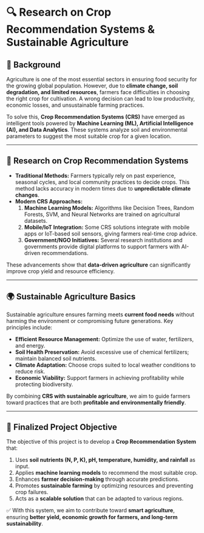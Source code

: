 # 🔍 Research on Crop Recommendation Systems & Sustainable Agriculture  
## 📖 Background
Agriculture is one of the most essential sectors in ensuring food security for the growing global population. However, due to **climate change, soil degradation, and limited resources**, farmers face difficulties in choosing the right crop for cultivation. A wrong decision can lead to low productivity, economic losses, and unsustainable farming practices.  

To solve this, **Crop Recommendation Systems (CRS)** have emerged as intelligent tools powered by **Machine Learning (ML), Artificial Intelligence (AI), and Data Analytics**. These systems analyze soil and environmental parameters to suggest the most suitable crop for a given location.  

---

## 🌱 Research on Crop Recommendation Systems
- **Traditional Methods:** Farmers typically rely on past experience, seasonal cycles, and local community practices to decide crops. This method lacks accuracy in modern times due to **unpredictable climate changes**.  
- **Modern CRS Approaches:**  
  1. **Machine Learning Models:** Algorithms like Decision Trees, Random Forests, SVM, and Neural Networks are trained on agricultural datasets.  
  2. **Mobile/IoT Integration:** Some CRS solutions integrate with mobile apps or IoT-based soil sensors, giving farmers real-time crop advice.  
  3. **Government/NGO Initiatives:** Several research institutions and governments provide digital platforms to support farmers with AI-driven recommendations.  

These advancements show that **data-driven agriculture** can significantly improve crop yield and resource efficiency.  

---

## 🌍 Sustainable Agriculture Basics
Sustainable agriculture ensures farming meets **current food needs** without harming the environment or compromising future generations. Key principles include:  
- **Efficient Resource Management:** Optimize the use of water, fertilizers, and energy.  
- **Soil Health Preservation:** Avoid excessive use of chemical fertilizers; maintain balanced soil nutrients.  
- **Climate Adaptation:** Choose crops suited to local weather conditions to reduce risk.  
- **Economic Viability:** Support farmers in achieving profitability while protecting biodiversity.  

By combining **CRS with sustainable agriculture**, we aim to guide farmers toward practices that are both **profitable and environmentally friendly**.  

---

## 🎯 Finalized Project Objective
The objective of this project is to develop a **Crop Recommendation System** that:  
1. Uses **soil nutrients (N, P, K), pH, temperature, humidity, and rainfall** as input.  
2. Applies **machine learning models** to recommend the most suitable crop.  
3. Enhances **farmer decision-making** through accurate predictions.  
4. Promotes **sustainable farming** by optimizing resources and preventing crop failures.  
5. Acts as a **scalable solution** that can be adapted to various regions.  

✅ With this system, we aim to contribute toward **smart agriculture**, ensuring **better yield, economic growth for farmers, and long-term sustainability**.  
